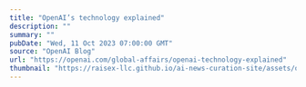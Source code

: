 ```yaml
---
title: "OpenAI’s technology explained"
description: ""
summary: ""
pubDate: "Wed, 11 Oct 2023 07:00:00 GMT"
source: "OpenAI Blog"
url: "https://openai.com/global-affairs/openai-technology-explained"
thumbnail: "https://raisex-llc.github.io/ai-news-curation-site/assets/openai_logo.png"
---
```


